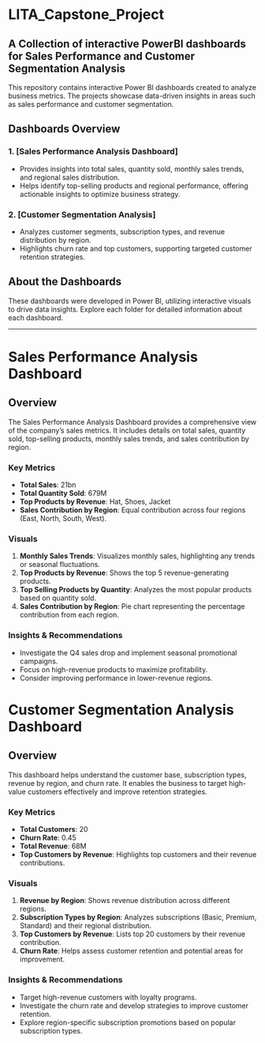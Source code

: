 # LITA_Capstone_Project
## A Collection of interactive PowerBI dashboards for Sales Performance and Customer Segmentation Analysis

This repository contains interactive Power BI dashboards created to analyze business metrics. The projects showcase data-driven insights in areas such as sales performance and customer segmentation.


## Dashboards Overview

### 1. [Sales Performance Analysis Dashboard]
   - Provides insights into total sales, quantity sold, monthly sales trends, and regional sales distribution.
   - Helps identify top-selling products and regional performance, offering actionable insights to optimize business strategy.

### 2. [Customer Segmentation Analysis]
   - Analyzes customer segments, subscription types, and revenue distribution by region.
   - Highlights churn rate and top customers, supporting targeted customer retention strategies.

## About the Dashboards
These dashboards were developed in Power BI, utilizing interactive visuals to drive data insights. Explore each folder for detailed information about each dashboard.

---

# Sales Performance Analysis Dashboard

## Overview
The Sales Performance Analysis Dashboard provides a comprehensive view of the company’s sales metrics. It includes details on total sales, quantity sold, top-selling products, monthly sales trends, and sales contribution by region.

### Key Metrics
- **Total Sales**: 21bn
- **Total Quantity Sold**: 679M
- **Top Products by Revenue**: Hat, Shoes, Jacket
- **Sales Contribution by Region**: Equal contribution across four regions (East, North, South, West).

### Visuals
1. **Monthly Sales Trends**: Visualizes monthly sales, highlighting any trends or seasonal fluctuations.
2. **Top Products by Revenue**: Shows the top 5 revenue-generating products.
3. **Top Selling Products by Quantity**: Analyzes the most popular products based on quantity sold.
4. **Sales Contribution by Region**: Pie chart representing the percentage contribution from each region.

### Insights & Recommendations
- Investigate the Q4 sales drop and implement seasonal promotional campaigns.
- Focus on high-revenue products to maximize profitability.
- Consider improving performance in lower-revenue regions.


# Customer Segmentation Analysis Dashboard

## Overview
This dashboard helps understand the customer base, subscription types, revenue by region, and churn rate. It enables the business to target high-value customers effectively and improve retention strategies.

### Key Metrics
- **Total Customers**: 20
- **Churn Rate**: 0.45
- **Total Revenue**: 68M
- **Top Customers by Revenue**: Highlights top customers and their revenue contributions.
  
### Visuals
1. **Revenue by Region**: Shows revenue distribution across different regions.
2. **Subscription Types by Region**: Analyzes subscriptions (Basic, Premium, Standard) and their regional distribution.
3. **Top Customers by Revenue**: Lists top 20 customers by their revenue contribution.
4. **Churn Rate**: Helps assess customer retention and potential areas for improvement.

### Insights & Recommendations
- Target high-revenue customers with loyalty programs.
- Investigate the churn rate and develop strategies to improve customer retention.
- Explore region-specific subscription promotions based on popular subscription types.

